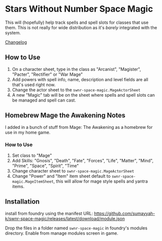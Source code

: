 # Stars Without Number Space Magic
This will (hopefully) help track spells and spell slots for classes that use them. This is not really for wide distribution as it's _barely_ integrated with the system.

[Changelog](https://github.com/sumayyah-k/swnr-space-magic/blob/main/CHANGELOG.md)

## How to Use
1. On a character sheet, type in the class as "Arcanist", "Magister", "Pacter", "Rectifier" or "War Mage"
2. Add powers with spell info, name, description and level fields are all that's used right now.
3. Change the actor sheet to the `swnr-space-magic.MageActorSheet`
4. A new "Magic" tab will be on the sheet where spells and spell slots can be managed and spell can cast.

## Homebrew Mage the Awakening Notes
I added in a bunch of stuff from Mage: The Awakening as a homebrew for use in my home game.

### How to Use
1. Set class to "Mage"
2. Add Skills: "Gnosis", "Death", "Fate", "Forces", "Life", "Matter", "Mind", "Prime", "Space", "Spirit", "Time"
3. Change character sheet to `swnr-space-magic.MageActorSheet`
4. Change "Power" and "Item" item sheet default to `swnr-space-magic.MageItemSheet`, this will allow for mage style spells and yantra items.

## Installation
install from foundry using the manifest URL: https://github.com/sumayyah-k/swnr-space-magic/releases/latest/download/module.json

Drop the files in a folder named `swnr-space-magic` in foundry's modules directory. Enable from manage modules screen in game.